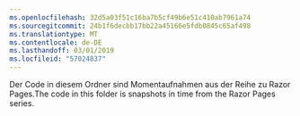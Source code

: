```yaml
---
ms.openlocfilehash: 32d5a03f51c16ba7b5cf49b6e51c410ab7961a74
ms.sourcegitcommit: 24b1f6decbb17bb22a45166e5fdb0845c65af498
ms.translationtype: MT
ms.contentlocale: de-DE
ms.lasthandoff: 03/01/2019
ms.locfileid: "57024837"
---
```

<span data-ttu-id="11aa1-101">Der Code in diesem Ordner sind Momentaufnahmen aus der Reihe zu Razor Pages.</span><span class="sxs-lookup"><span data-stu-id="11aa1-101">The code in this folder is snapshots in time from the Razor Pages series.</span></span>

